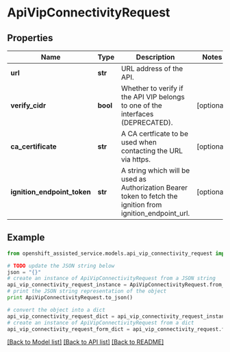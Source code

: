 # ApiVipConnectivityRequest


## Properties
Name | Type | Description | Notes
------------ | ------------- | ------------- | -------------
**url** | **str** | URL address of the API. | 
**verify_cidr** | **bool** | Whether to verify if the API VIP belongs to one of the interfaces (DEPRECATED). | [optional] 
**ca_certificate** | **str** | A CA certficate to be used when contacting the URL via https. | [optional] 
**ignition_endpoint_token** | **str** | A string which will be used as Authorization Bearer token to fetch the ignition from ignition_endpoint_url. | [optional] 

## Example

```python
from openshift_assisted_service.models.api_vip_connectivity_request import ApiVipConnectivityRequest

# TODO update the JSON string below
json = "{}"
# create an instance of ApiVipConnectivityRequest from a JSON string
api_vip_connectivity_request_instance = ApiVipConnectivityRequest.from_json(json)
# print the JSON string representation of the object
print ApiVipConnectivityRequest.to_json()

# convert the object into a dict
api_vip_connectivity_request_dict = api_vip_connectivity_request_instance.to_dict()
# create an instance of ApiVipConnectivityRequest from a dict
api_vip_connectivity_request_form_dict = api_vip_connectivity_request.from_dict(api_vip_connectivity_request_dict)
```
[[Back to Model list]](../README.md#documentation-for-models) [[Back to API list]](../README.md#documentation-for-api-endpoints) [[Back to README]](../README.md)


